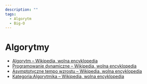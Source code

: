 ```yaml
---
description: ""
tags:
  - Algorytm
  - Big-O
---
```


# Algorytmy

- [Algorytm – Wikipedia, wolna encyklopedia](https://pl.wikipedia.org/wiki/Algorytm)
- [Programowanie dynamiczne – Wikipedia, wolna encyklopedia](https://pl.wikipedia.org/wiki/Programowanie_dynamiczne)
- [Asymptotyczne tempo wzrostu – Wikipedia, wolna encyklopedia](https://pl.wikipedia.org/wiki/Asymptotyczne_tempo_wzrostu)
- [Kategoria:Algorytmika – Wikipedia, wolna encyklopedia](https://pl.wikipedia.org/wiki/Kategoria:Algorytmika)
